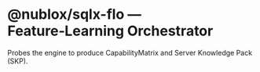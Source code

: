 # @nublox/sqlx-flo — Feature‑Learning Orchestrator

Probes the engine to produce CapabilityMatrix and Server Knowledge Pack (SKP).

